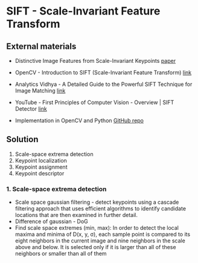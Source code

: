 # SIFT - Scale-Invariant Feature Transform


## External materials
- Distinctive Image Features from Scale-Invariant Keypoints [paper](../_materials/sift_highlighted.pdf)

- OpenCV - Introduction to SIFT (Scale-Invariant Feature Transform) [link](https://docs.opencv.org/4.x/da/df5/tutorial_py_sift_intro.html)
- Analytics Vidhya - A Detailed Guide to the Powerful SIFT Technique for Image Matching [link](https://www.analyticsvidhya.com/blog/2019/10/detailed-guide-powerful-sift-technique-image-matching-python/)
- YouTube - First Principles of Computer Vision - Overview | SIFT Detector [link](https://www.youtube.com/watch?v=KgsHoJYJ4S8)

- Implementation in OpenCV and Python [GitHub repo](https://github.com/OpenGenus/SIFT-Scale-Invariant-Feature-Transform)

## Solution
1. Scale-space extrema detection
2. Keypoint localization
3. Keypoint assignment
4. Keypoint descriptor

### 1. Scale-space extrema detection
- Scale space gaussian filtering - detect keypoints using a cascade filtering approach
  that uses efficient algorithms to identify candidate locations that are then examined in further
  detail.
- Difference of gaussian - DoG
- Find scale space extremes (min, max): 
In order to detect the local maxima and minima of D(x, y, σ), each sample point is compared to its eight neighbors in the current image and nine neighbors in the scale above and below. It is selected only if it is larger than all of these neighbors or smaller than all of them